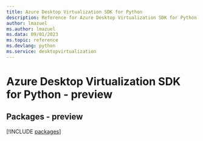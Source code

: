 ```yaml
---
title: Azure Desktop Virtualization SDK for Python
description: Reference for Azure Desktop Virtualization SDK for Python
author: lmazuel
ms.author: lmazuel
ms.data: 09/01/2023
ms.topic: reference
ms.devlang: python
ms.service: desktopvirtualization
---
```

# Azure Desktop Virtualization SDK for Python - preview
## Packages - preview
[!INCLUDE [packages](desktop-virtualization-index.md)]